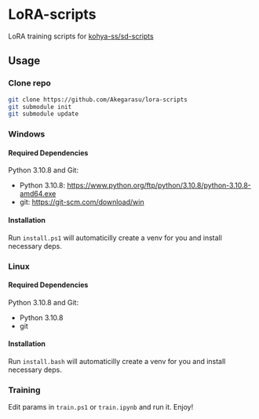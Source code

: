 # LoRA-scripts

LoRA training scripts for [kohya-ss/sd-scripts](https://github.com/kohya-ss/sd-scripts.git)

## Usage

### Clone repo

```sh
git clone https://github.com/Akegarasu/lora-scripts
git submodule init
git submodule update
```

### Windows 

#### Required Dependencies
Python 3.10.8 and Git:

- Python 3.10.8: https://www.python.org/ftp/python/3.10.8/python-3.10.8-amd64.exe
- git: https://git-scm.com/download/win

#### Installation

Run `install.ps1` will automaticilly create a venv for you and install necessary deps.
### Linux
#### Required Dependencies
Python 3.10.8 and Git:

- Python 3.10.8
- git
#### Installation

Run `install.bash` will automaticilly create a venv for you and install necessary deps.

### Training

Edit params in `train.ps1` or `train.ipynb` and run it. Enjoy!